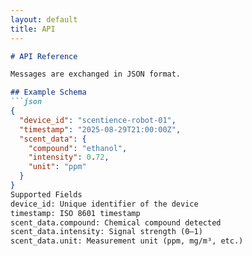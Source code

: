 ```yaml
---
layout: default
title: API
---
```

```markdown
# API Reference

Messages are exchanged in JSON format.

## Example Schema
```json
{
  "device_id": "scentience-robot-01",
  "timestamp": "2025-08-29T21:00:00Z",
  "scent_data": {
    "compound": "ethanol",
    "intensity": 0.72,
    "unit": "ppm"
  }
}
Supported Fields
device_id: Unique identifier of the device
timestamp: ISO 8601 timestamp
scent_data.compound: Chemical compound detected
scent_data.intensity: Signal strength (0–1)
scent_data.unit: Measurement unit (ppm, mg/m³, etc.)